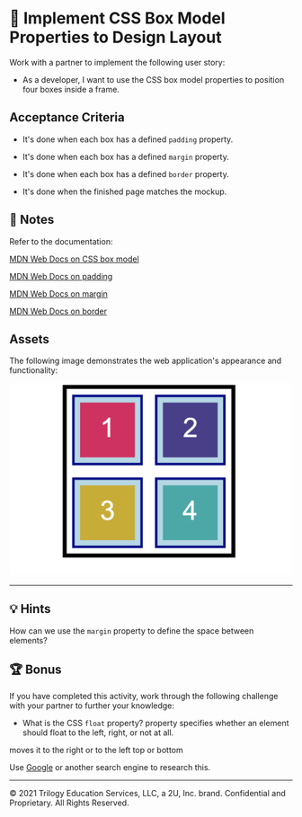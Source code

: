 # 📖 Implement CSS Box Model Properties to Design Layout

Work with a partner to implement the following user story:

- As a developer, I want to use the CSS box model properties to position four boxes inside a frame.

## Acceptance Criteria

- It's done when each box has a defined `padding` property.

- It's done when each box has a defined `margin` property.

- It's done when each box has a defined `border` property.

- It's done when the finished page matches the mockup.

## 📝 Notes

Refer to the documentation:

[MDN Web Docs on CSS box model](https://developer.mozilla.org/en-US/docs/Web/CSS/CSS_Box_Model)

[MDN Web Docs on padding](https://developer.mozilla.org/en-US/docs/Web/CSS/padding)

[MDN Web Docs on margin](https://developer.mozilla.org/en-US/docs/Web/CSS/margin)

[MDN Web Docs on border](https://developer.mozilla.org/en-US/docs/Web/CSS/border)

## Assets

The following image demonstrates the web application's appearance and functionality:

![Four numbered, differently colored boxes appear evenly spaced inside a larger box.](./assets/image-1.png)

---

## 💡 Hints

How can we use the `margin` property to define the space between elements?

## 🏆 Bonus

If you have completed this activity, work through the following challenge with your partner to further your knowledge:

- What is the CSS `float` property? property specifies whether an element should float to the left, right, or not at all.

moves it to the right or to the left top or bottom

Use [Google](https://www.google.com) or another search engine to research this.

---

© 2021 Trilogy Education Services, LLC, a 2U, Inc. brand. Confidential and Proprietary. All Rights Reserved.
